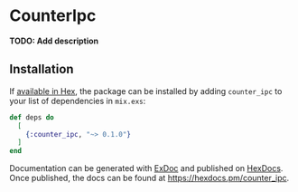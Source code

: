 # CounterIpc

**TODO: Add description**

## Installation

If [available in Hex](https://hex.pm/docs/publish), the package can be installed
by adding `counter_ipc` to your list of dependencies in `mix.exs`:

```elixir
def deps do
  [
    {:counter_ipc, "~> 0.1.0"}
  ]
end
```

Documentation can be generated with [ExDoc](https://github.com/elixir-lang/ex_doc)
and published on [HexDocs](https://hexdocs.pm). Once published, the docs can
be found at <https://hexdocs.pm/counter_ipc>.

